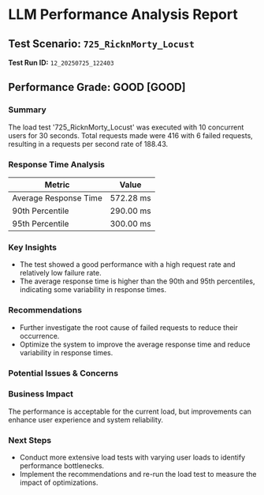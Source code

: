 # LLM Performance Analysis Report

## Test Scenario: `725_RicknMorty_Locust`
**Test Run ID:** `12_20250725_122403`

## Performance Grade: GOOD [GOOD]

### Summary
The load test '725_RicknMorty_Locust' was executed with 10 concurrent users for 30 seconds. Total requests made were 416 with 6 failed requests, resulting in a requests per second rate of 188.43.

### Response Time Analysis
| Metric | Value |
|---|---|
| Average Response Time | 572.28 ms |
| 90th Percentile | 290.00 ms |
| 95th Percentile | 300.00 ms |

### Key Insights
- The test showed a good performance with a high request rate and relatively low failure rate.
- The average response time is higher than the 90th and 95th percentiles, indicating some variability in response times.

### Recommendations
- Further investigate the root cause of failed requests to reduce their occurrence.
- Optimize the system to improve the average response time and reduce variability in response times.

### Potential Issues & Concerns

### Business Impact
The performance is acceptable for the current load, but improvements can enhance user experience and system reliability.

### Next Steps
- Conduct more extensive load tests with varying user loads to identify performance bottlenecks.
- Implement the recommendations and re-run the load test to measure the impact of optimizations.
